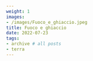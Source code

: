 ```yaml
---
weight: 1
images:
- /images/Fuoco_e_ghiaccio.jpeg
title: Fuoco e ghiaccio
date: 2022-07-23
tags:
- archive # all posts
- terra
---
```

